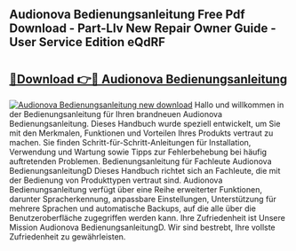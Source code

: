 ## Audionova Bedienungsanleitung Free Pdf Download - Part-LIv New Repair Owner Guide - User Service Edition eQdRF

# <h2><a href="http://df3yvx.blite.top/?on=Audionova+Bedienungsanleitung">🔗Download 👉🔴 Audionova Bedienungsanleitung</a></h2>

[![Audionova Bedienungsanleitung new download](https://i.imgur.com/lujVjoI.png)](http://df3yvx.blite.top/?on=Audionova+Bedienungsanleitung)
Hallo und willkommen in der Bedienungsanleitung für Ihren brandneuen Audionova Bedienungsanleitung. Dieses Handbuch wurde speziell entwickelt, um Sie mit den Merkmalen, Funktionen und Vorteilen Ihres Produkts vertraut zu machen. Sie finden Schritt-für-Schritt-Anleitungen für Installation, Verwendung und Wartung sowie Tipps zur Fehlerbehebung bei häufig auftretenden Problemen. Bedienungsanleitung für Fachleute Audionova BedienungsanleitungD Dieses Handbuch richtet sich an Fachleute, die mit der Bedienung von Produkttypen vertraut sind. Audionova Bedienungsanleitung verfügt über eine Reihe erweiterter Funktionen, darunter Spracherkennung, anpassbare Einstellungen, Unterstützung für mehrere Sprachen und automatische Backups, auf die alle über die Benutzeroberfläche zugegriffen werden kann. Ihre Zufriedenheit ist Unsere Mission Audionova BedienungsanleitungD. Wir sind bestrebt, Ihre vollste Zufriedenheit zu gewährleisten.

